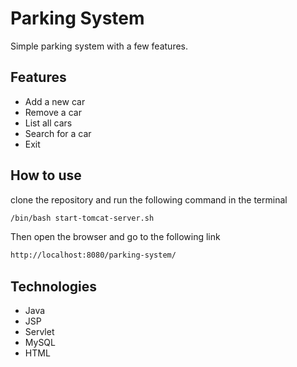 # Parking System

Simple parking system with a few features.

## Features

- Add a new car
- Remove a car
- List all cars
- Search for a car
- Exit

## How to use
clone the repository and run the following command in the terminal
```bash
/bin/bash start-tomcat-server.sh
```
Then open the browser and go to the following link
```bash
http://localhost:8080/parking-system/
```

## Technologies
- Java
- JSP
- Servlet
- MySQL
- HTML